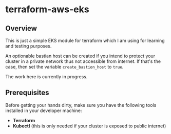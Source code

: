 # terraform-aws-eks

## Overview
This is just a simple EKS module for terraform which I am using for learning and testing purposes.

An optionable bastian host can be created if you intend to protect your cluster in a private network thus not accessible from internet. If that's the case, then set the variable `create_bastion_host` to `true`.

The work here is currently in progress.

## Prerequisites
Before getting your hands dirty, make sure you have the following tools installed in your developer machine:

- **Terraform**
- **Kubectl** (this is only needed if your cluster is exposed to public internet)
